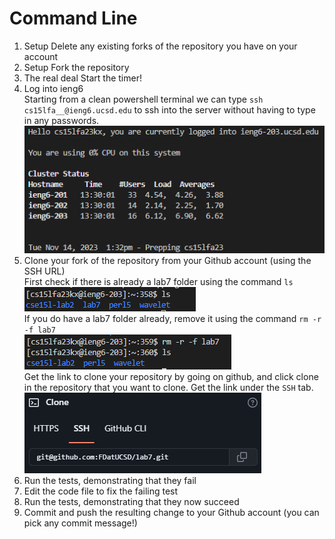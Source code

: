 # Command Line
1. Setup Delete any existing forks of the repository you have on your account
2. Setup Fork the repository
3. The real deal Start the timer!
4. Log into ieng6 <br>
Starting from a clean powershell terminal we can type `ssh cs15lfa__@ieng6.ucsd.edu`
to ssh into the server without having to type in any passwords.
![step2](Screenshots/step2.png)
5. Clone your fork of the repository from your Github account (using the SSH URL) <br>
First check if there is already a lab7 folder using the command `ls`
![step3](Screenshots/step3.png)<br>
If you do have a lab7 folder already, remove it using the command `rm -r -f lab7`<br>
![step4](Screenshots/step4.png)<br>
Get the link to clone your repository by going on github, and click clone in the repository
that you want to clone. Get the link under the `SSH` tab.
![step5](Screenshots/step5.png)<br>
6. Run the tests, demonstrating that they fail
7. Edit the code file to fix the failing test
8. Run the tests, demonstrating that they now succeed
9. Commit and push the resulting change to your Github account (you can pick any commit message!)